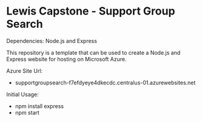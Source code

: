 # Lewis Capstone - Support Group Search

Dependencies: Node.js and Express

This repository is a template that can be used to create a Node.js and Express website for hosting on Microsoft Azure.

Azure Site Url:
- supportgroupsearch-f7efdyeye4dkecdc.centralus-01.azurewebsites.net

Initial Usage:
- npm install express
- npm start


